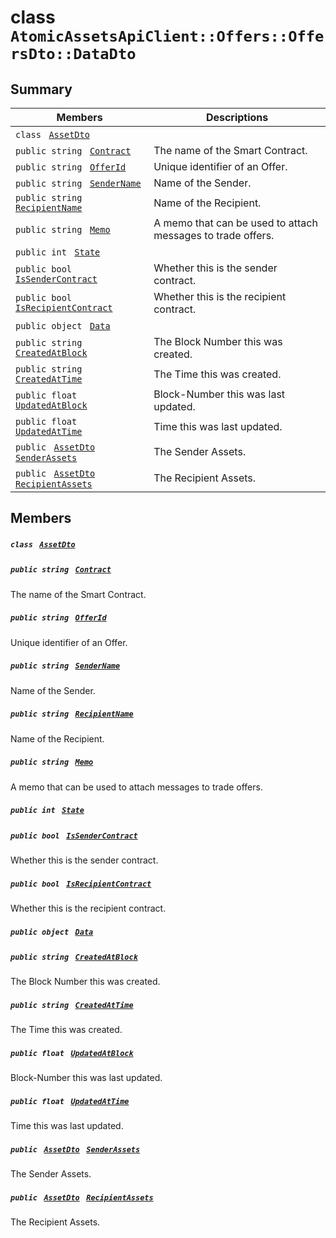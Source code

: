 # class `AtomicAssetsApiClient::Offers::OffersDto::DataDto` 

## Summary

 Members                                | Descriptions                                
----------------------------------------|---------------------------------------------
`class ` [`AssetDto`](AtomicAssetsApiClient--Offers--OffersDto--DataDto--AssetDto.md)        | 
`public string ` [`Contract`](#class_atomic_assets_api_client_1_1_offers_1_1_offers_dto_1_1_data_dto_1a9b4baf8484b98d89513d7776a8877d0e) | The name of the Smart Contract.
`public string ` [`OfferId`](#class_atomic_assets_api_client_1_1_offers_1_1_offers_dto_1_1_data_dto_1a176ccbd661a78c99444e637ed0af4c6e) | Unique identifier of an Offer.
`public string ` [`SenderName`](#class_atomic_assets_api_client_1_1_offers_1_1_offers_dto_1_1_data_dto_1a8435cbd7a4dda595164d4ff47d4f4525) | Name of the Sender.
`public string ` [`RecipientName`](#class_atomic_assets_api_client_1_1_offers_1_1_offers_dto_1_1_data_dto_1a4db149de8d9e2720942cc478bf9b67e2) | Name of the Recipient.
`public string ` [`Memo`](#class_atomic_assets_api_client_1_1_offers_1_1_offers_dto_1_1_data_dto_1ae120ff01d30f40e9771e30e58f1a1d7f) | A memo that can be used to attach messages to trade offers.
`public int ` [`State`](#class_atomic_assets_api_client_1_1_offers_1_1_offers_dto_1_1_data_dto_1a18de412e641d6e3d45d7a829923a29c3) | 
`public bool ` [`IsSenderContract`](#class_atomic_assets_api_client_1_1_offers_1_1_offers_dto_1_1_data_dto_1ade800cb1f05a507dc30d49c105cfff62) | Whether this is the sender contract.
`public bool ` [`IsRecipientContract`](#class_atomic_assets_api_client_1_1_offers_1_1_offers_dto_1_1_data_dto_1a07f590cec8ec1aa154b011469a393f5e) | Whether this is the recipient contract.
`public object ` [`Data`](#class_atomic_assets_api_client_1_1_offers_1_1_offers_dto_1_1_data_dto_1a248bfced8a2a84c147f9b20efe3e669a) | 
`public string ` [`CreatedAtBlock`](#class_atomic_assets_api_client_1_1_offers_1_1_offers_dto_1_1_data_dto_1a022adc431e5845376e250208a999e12d) | The Block Number this was created.
`public string ` [`CreatedAtTime`](#class_atomic_assets_api_client_1_1_offers_1_1_offers_dto_1_1_data_dto_1a4cb9b4aaa1372df6dc2bb7d8f4916403) | The Time this was created.
`public float ` [`UpdatedAtBlock`](#class_atomic_assets_api_client_1_1_offers_1_1_offers_dto_1_1_data_dto_1a6a61fb4c918dc2245accba312dc05e54) | Block-Number this was last updated.
`public float ` [`UpdatedAtTime`](#class_atomic_assets_api_client_1_1_offers_1_1_offers_dto_1_1_data_dto_1a8dbb9afc1eef46b8d8a1c645804ef180) | Time this was last updated.
`public ` [`AssetDto`](AtomicAssetsApiClient--Offers--OffersDto--DataDto--AssetDto.md)` ` [`SenderAssets`](#class_atomic_assets_api_client_1_1_offers_1_1_offers_dto_1_1_data_dto_1a86e7c6a130fb6362e9c7acccadccc56e) | The Sender Assets.
`public ` [`AssetDto`](AtomicAssetsApiClient--Offers--OffersDto--DataDto--AssetDto.md)` ` [`RecipientAssets`](#class_atomic_assets_api_client_1_1_offers_1_1_offers_dto_1_1_data_dto_1a358e5087b184a62aa204fdbb91ec8ef5) | The Recipient Assets.

## Members

##### `class ` [`AssetDto`](AtomicAssetsApiClient--Offers--OffersDto--DataDto--AssetDto.md) 

##### `public string ` [`Contract`](#class_atomic_assets_api_client_1_1_offers_1_1_offers_dto_1_1_data_dto_1a9b4baf8484b98d89513d7776a8877d0e) 

The name of the Smart Contract.

##### `public string ` [`OfferId`](#class_atomic_assets_api_client_1_1_offers_1_1_offers_dto_1_1_data_dto_1a176ccbd661a78c99444e637ed0af4c6e) 

Unique identifier of an Offer.

##### `public string ` [`SenderName`](#class_atomic_assets_api_client_1_1_offers_1_1_offers_dto_1_1_data_dto_1a8435cbd7a4dda595164d4ff47d4f4525) 

Name of the Sender.

##### `public string ` [`RecipientName`](#class_atomic_assets_api_client_1_1_offers_1_1_offers_dto_1_1_data_dto_1a4db149de8d9e2720942cc478bf9b67e2) 

Name of the Recipient.

##### `public string ` [`Memo`](#class_atomic_assets_api_client_1_1_offers_1_1_offers_dto_1_1_data_dto_1ae120ff01d30f40e9771e30e58f1a1d7f) 

A memo that can be used to attach messages to trade offers.

##### `public int ` [`State`](#class_atomic_assets_api_client_1_1_offers_1_1_offers_dto_1_1_data_dto_1a18de412e641d6e3d45d7a829923a29c3) 

##### `public bool ` [`IsSenderContract`](#class_atomic_assets_api_client_1_1_offers_1_1_offers_dto_1_1_data_dto_1ade800cb1f05a507dc30d49c105cfff62) 

Whether this is the sender contract.

##### `public bool ` [`IsRecipientContract`](#class_atomic_assets_api_client_1_1_offers_1_1_offers_dto_1_1_data_dto_1a07f590cec8ec1aa154b011469a393f5e) 

Whether this is the recipient contract.

##### `public object ` [`Data`](#class_atomic_assets_api_client_1_1_offers_1_1_offers_dto_1_1_data_dto_1a248bfced8a2a84c147f9b20efe3e669a) 

##### `public string ` [`CreatedAtBlock`](#class_atomic_assets_api_client_1_1_offers_1_1_offers_dto_1_1_data_dto_1a022adc431e5845376e250208a999e12d) 

The Block Number this was created.

##### `public string ` [`CreatedAtTime`](#class_atomic_assets_api_client_1_1_offers_1_1_offers_dto_1_1_data_dto_1a4cb9b4aaa1372df6dc2bb7d8f4916403) 

The Time this was created.

##### `public float ` [`UpdatedAtBlock`](#class_atomic_assets_api_client_1_1_offers_1_1_offers_dto_1_1_data_dto_1a6a61fb4c918dc2245accba312dc05e54) 

Block-Number this was last updated.

##### `public float ` [`UpdatedAtTime`](#class_atomic_assets_api_client_1_1_offers_1_1_offers_dto_1_1_data_dto_1a8dbb9afc1eef46b8d8a1c645804ef180) 

Time this was last updated.

##### `public ` [`AssetDto`](AtomicAssetsApiClient--Offers--OffersDto--DataDto--AssetDto.md)` ` [`SenderAssets`](#class_atomic_assets_api_client_1_1_offers_1_1_offers_dto_1_1_data_dto_1a86e7c6a130fb6362e9c7acccadccc56e) 

The Sender Assets.

##### `public ` [`AssetDto`](AtomicAssetsApiClient--Offers--OffersDto--DataDto--AssetDto.md)` ` [`RecipientAssets`](#class_atomic_assets_api_client_1_1_offers_1_1_offers_dto_1_1_data_dto_1a358e5087b184a62aa204fdbb91ec8ef5) 

The Recipient Assets.

